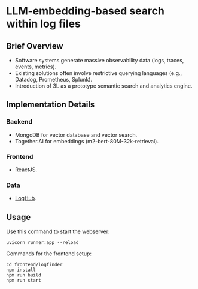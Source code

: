 # LLM-embedding-based search within log files

## Brief Overview
- Software systems generate massive observability data (logs, traces, events, metrics).
- Existing solutions often involve restrictive querying languages (e.g., Datadog, Prometheus, Splunk).
- Introduction of 3L as a prototype semantic search and analytics engine.

## Implementation Details
### Backend
- MongoDB for vector database and vector search.
- Together.AI for embeddings (m2-bert-80M-32k-retrieval).
### Frontend
- ReactJS.
### Data
- [LogHub](https://github.com/logpai/loghub).

## Usage
Use this command to start the webserver:
```
uvicorn runner:app --reload
```

Commands for the frontend setup:
```
cd frontend/logfinder
npm install
npm run build
npm run start
```
